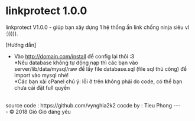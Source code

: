 # linkprotect 1.0.0
linkprotect V1.0.0 - giúp bạn xây dựng 1 hệ thống ẩn link chống ninja siêu vl :))))). 

[Hướng dẫn]
- Vào http://domain.com/install để config lại thôi :3<br>
*Nếu database không tự động nạp thì các bạn vào server/lib/data/mysql/raw để lấy file database.sql (file sql thủ công) để import vào mysql nhé!<br>
*Các bạn xài cPanel chú ý: lỗi ở trên không phải do code, có thể bạn chưa cài đặt full quyền<br> 
<br>
source code : https://github.com/vynghia2k2
cocde by : Tieu Phong
---<br>
-
© 2018 Gió Gió đáng yêu
